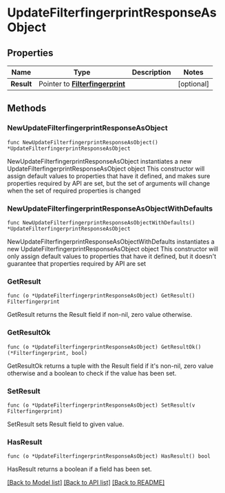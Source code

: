 # UpdateFilterfingerprintResponseAsObject

## Properties

Name | Type | Description | Notes
------------ | ------------- | ------------- | -------------
**Result** | Pointer to [**Filterfingerprint**](Filterfingerprint.md) |  | [optional] 

## Methods

### NewUpdateFilterfingerprintResponseAsObject

`func NewUpdateFilterfingerprintResponseAsObject() *UpdateFilterfingerprintResponseAsObject`

NewUpdateFilterfingerprintResponseAsObject instantiates a new UpdateFilterfingerprintResponseAsObject object
This constructor will assign default values to properties that have it defined,
and makes sure properties required by API are set, but the set of arguments
will change when the set of required properties is changed

### NewUpdateFilterfingerprintResponseAsObjectWithDefaults

`func NewUpdateFilterfingerprintResponseAsObjectWithDefaults() *UpdateFilterfingerprintResponseAsObject`

NewUpdateFilterfingerprintResponseAsObjectWithDefaults instantiates a new UpdateFilterfingerprintResponseAsObject object
This constructor will only assign default values to properties that have it defined,
but it doesn't guarantee that properties required by API are set

### GetResult

`func (o *UpdateFilterfingerprintResponseAsObject) GetResult() Filterfingerprint`

GetResult returns the Result field if non-nil, zero value otherwise.

### GetResultOk

`func (o *UpdateFilterfingerprintResponseAsObject) GetResultOk() (*Filterfingerprint, bool)`

GetResultOk returns a tuple with the Result field if it's non-nil, zero value otherwise
and a boolean to check if the value has been set.

### SetResult

`func (o *UpdateFilterfingerprintResponseAsObject) SetResult(v Filterfingerprint)`

SetResult sets Result field to given value.

### HasResult

`func (o *UpdateFilterfingerprintResponseAsObject) HasResult() bool`

HasResult returns a boolean if a field has been set.


[[Back to Model list]](../README.md#documentation-for-models) [[Back to API list]](../README.md#documentation-for-api-endpoints) [[Back to README]](../README.md)



